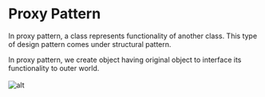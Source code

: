 # Proxy Pattern
In proxy pattern, a class represents functionality of another class. This type of design pattern comes under structural pattern.

In proxy pattern, we create object having original object to interface its functionality to outer world.
<br/>
<br/>
![alt](https://www.tutorialspoint.com/design_pattern/images/proxy_pattern_uml_diagram.jpg)

